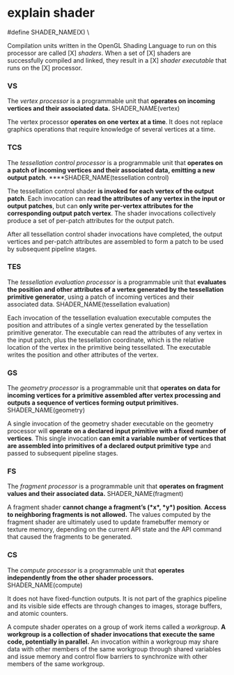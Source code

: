 # explain shader

\#define SHADER_NAME(X) \

Compilation units written in the OpenGL Shading Language to run on this processor are called [X] *shaders*. When a set of [X] shaders are successfully compiled and linked, they result in a [X] *shader executable* that runs on the [X] processor.

### VS

The *vertex processor* is a programmable unit that **operates on incoming vertices and their associated data.** SHADER_NAME(vertex)

The vertex processor **operates on one vertex at a time**. It does not replace graphics operations that require knowledge of several vertices at a time.

### TCS

The *tessellation control processor* is a programmable unit that **operates on a patch of incoming vertices and their associated data, emitting a new output patch**.  ****SHADER_NAME(tessellation control)

The tessellation control shader **is invoked for each vertex of the output patch**. Each invocation can **read the attributes of any vertex in the input or output patches**, but can **only write per-vertex attributes for the corresponding output patch vertex**. The shader invocations collectively produce a set of per-patch attributes for the output patch.

After all tessellation control shader invocations have completed, the output vertices and per-patch attributes are assembled to form a patch to be used by subsequent pipeline stages.

### TES

The *tessellation evaluation processor* is a programmable unit that **evaluates the position and other attributes of a vertex generated by the tessellation primitive generator**, using a patch of incoming vertices and their associated data. SHADER_NAME(tessellation evaluation)

Each invocation of the tessellation evaluation executable computes the position and attributes of a single vertex generated by the tessellation primitive generator. The executable can read the attributes of any vertex in the input patch, plus the tessellation coordinate, which is the relative location of the vertex in the primitive being tessellated. The executable writes the position and other attributes of the vertex.

### GS

The *geometry processor* is a programmable unit that **operates on data for incoming vertices for a primitive assembled after vertex processing and outputs a sequence of vertices forming output primitives.** SHADER_NAME(geometry)

A single invocation of the geometry shader executable on the geometry processor will **operate on a declared input primitive with a fixed number of vertices**. This single invocation **can emit a variable number of vertices that are assembled into primitives of a declared output primitive type** and passed to subsequent pipeline stages.

### FS

The *fragment processor* is a programmable unit that **operates on fragment values and their associated data.** SHADER_NAME(fragment)

A fragment shader **cannot change a fragment’s (\*x\*, \*y\*) position**. **Access to neighboring fragments is not allowed.** The values computed by the fragment shader are ultimately used to update framebuffer memory or texture memory, depending on the current API state and the API command that caused the fragments to be generated.

### CS

The *compute processor* is a programmable unit that **operates independently from the other shader processors.** SHADER_NAME(compute)

It does not have fixed-function outputs. It is not part of the graphics pipeline and its visible side effects are through changes to images, storage buffers, and atomic counters.

A compute shader operates on a group of work items called a *workgroup*. **A workgroup is a collection of shader invocations that execute the same code, potentially in parallel.** An invocation within a workgroup may share data with other members of the same workgroup through shared variables and issue memory and control flow barriers to synchronize with other members of the same workgroup.
